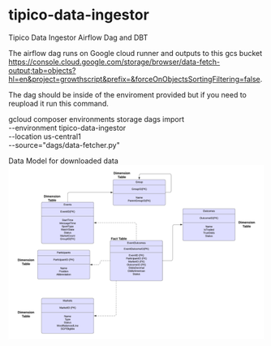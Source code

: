 # tipico-data-ingestor


Tipico Data Ingestor Airflow Dag and DBT

The airflow dag runs on Google cloud runner and outputs to this gcs bucket 
https://console.cloud.google.com/storage/browser/data-fetch-output;tab=objects?hl=en&project=growthscript&prefix=&forceOnObjectsSortingFiltering=false. 

The dag should be inside of the enviroment provided but if you need to reupload it run this command. 

 gcloud composer environments storage dags import \
    --environment  tipico-data-ingestor \
    --location us-central1 \
    --source="dags/data-fetcher.py"


Data Model for downloaded data
![Alt Text](data-model.png)